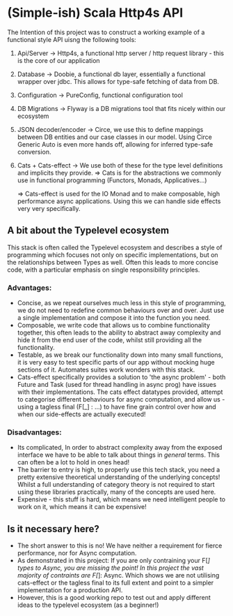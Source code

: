 # (Simple-ish) Scala Http4s API

The Intention of this project was to construct a working example of a functional style API uisng the following tools:

1. Api/Server -> Http4s, a functional http server / http request library - this is the core of our application
2. Database -> Doobie, a functional db layer, essentially a functional wrapper over jdbc. This allows for type-safe fetching of data from DB.
3. Configuration -> PureConfig, functional configuration tool
4. DB Migrations -> Flyway is a DB migrations tool that fits nicely within our ecosystem
5. JSON decoder/encoder -> Circe, we use this to define mappings between DB entities and our case classes in our model. Using Circe Generic Auto is even more hands off, allowing for inferred type-safe conversion.
6. Cats + Cats-effect -> We use both of these for the type level definitions and implicits they provide. 
    => Cats is for the abstractions we commonly use in functional programming (Functors, Monads, Applicatives...)
    
    => Cats-effect is used for the IO Monad and to make composable, high performance async applications. Using this we can handle side effects very very specifically.

## A bit about the Typelevel ecosystem
This stack is often called the Typelevel ecosystem and describes a style of programming which focuses not only on specific implementations, but on the relationships between Types as well. Often this leads to more concise code, with a particular emphasis on single responsibility principles.

### Advantages:
- Concise, as we repeat ourselves much less in this style of programming, we do not need to redefine common behaviours over and over. Just use a single implementation and compose it into the function you need.
- Composable, we write code that allows us to combine functionality together, this often leads to the ability to abstract away complexity and hide it from the end user of the code, whilst still providing all the functionality.
- Testable, as we break our functionality down into many small functions, it is very easy to test specific parts of our app without mocking huge sections of it. Automates suites work wonders with this stack.
- Cats-effect specifically provides a solution to 'the async problem' - both Future and Task (used for thread handling in async prog) have issues with their implementations. The cats effect datatypes provided, attempt to categorise different behaviours for async computation, and allow us - using a tagless final (F[_] : ...) to have fine grain control over how and when our side-effects are actually executed!

### Disadvantages:
- Its complicated, In order to abstract complexity away from the exposed interface we have to be able to talk about things in _general_ terms. This can often be a lot to hold in ones head!
- The barrier to entry is high, to properly use this tech stack, you need a pretty extensive theoretical understanding of the underlying concepts! Whilst a full understanding of category theory is not required to start using these libraries practically, many of the concepts are used here.
- Expensive - this stuff is hard, which means we need intelligent people to work on it, which means it can be expensive!

## Is it necessary here?
- The short answer to this is no! We have neither a requirement for fierce performance, nor for Async computation. 
- As demonstrated in this project: If you are only contraining your F[_] types to Async, you are missing the point! In this project the vast majority of contraints are F[_]: Async. Which shows we are not utilising cats-effect or the tagless final to its full extent and point to a simpler implementation for a production API.
- However, this is a good working repo to test out and apply different ideas to the typelevel ecosystem (as a beginner!)

